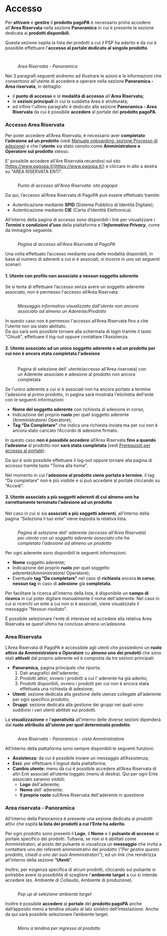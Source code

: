 # Accesso

Per **attivare** e **gestire** il **prodotto pagoPA** è necessario prima accedere all'**Area Riservata** nella sezione **Panoramica** in cui è presente la sezione dedicata ai **prodotti disponibili.**

Questa sezione ospita la lista dei prodotti a cui il PSP ha aderito e da cui è possibile effettuare l'**accesso al portale dedicato al singolo prodotto**.

<figure><img src="../.gitbook/assets/portale_singolo_prodotto.png" alt=""><figcaption></figcaption></figure>

<figure><img src="../.gitbook/assets/image (154).png" alt=""><figcaption><p><em>Area Riservata - Panoramica</em></p></figcaption></figure>

Nei 3 paragrafi seguenti andremo ad illustrare le azioni e le informazioni che consentono all'utente di accedere e operare nella sezione **Panoramica - Area riservata**, in dettaglio:&#x20;

* il **punto di accesso** e le **modalità di accesso** all'**Area Riservata;**
* le **sezioni principali** in cui la suddetta Area è strutturata;&#x20;
* ed infine l'ultimo paragrafo è dedicato alla sezione **Panoramica - Area Riservata** da cui è possibile **accedere** al portale del **prodotto pagoPA**.

### Accesso Area Riservata <a href="#h.4i7ojhp" id="h.4i7ojhp"></a>

Per poter accedere all’Area Riservata, è necessario aver **completato l’adesione ad un prodotto** (vedi [Manuale onboarding: sezione Processo di adesione](https://docs.pagopa.it/area-riservata/area-riservata/come-aderire)) e che l’**utente** sia stato censito come **Amministratore o Operatore sul prodotto** stesso.

E' possibile accedere all'Are Riservata recandosi sul sito [https://www.pagopa.it](https://www.pagopa.it/) e cliccare in alto a destra su "AREA RISERVATA ENTI".

<figure><img src="../.gitbook/assets/image (115).png" alt=""><figcaption><p><em>Punto di accesso all'Area Riservata: sito pagopa</em></p></figcaption></figure>

Da qui, l’accesso all’Area Riservata di PagoPA può essere effettuato tramite:

* Autenticazione mediante **SPID** (Sistema Pubblico di Identità Digitale);
* Autenticazione mediante **CIE** (Carta d’Identità Elettronica).&#x20;

All’interno della pagina di accesso sono disponibili i link per visualizzare i _**Termini e condizioni d’uso**_ della piattaforma e l’_**Informativa Privacy**_, come da immagine seguente. &#x20;

<figure><img src="https://lh5.googleusercontent.com/_BvIPMdtwDq0OxDj3lcKU__JUBM25w7m54gmpsyNHH8WKN6FP_LJ_pHsjUe72B7Bwel0nEfjfImAsOesA-HNChvZdgcRrNPqr4Ug7UT__OzNfiA9m4IV1LqQujpZe7rTGKBdZ6vwIduFVMXCMj4MrQpUEil77N5Qvy8H8nivlYXZ9nJA-DmZ19LA4sqgXCPsgRPoK0Wu" alt=""><figcaption><p><em>Pagina di accesso all'Area Riservata di PagoPA</em></p></figcaption></figure>

Una volta effettuato l’accesso mediante una delle modalità disponibili, in base al numero di aderenti a cui si è associati, si incorre in uno sei seguenti scenari:

#### 1. Utente con profilo non associato a nessun soggetto aderente

Se si tenta di effettuare l’accesso senza avere un soggetto aderente associato, non è permesso l'accesso all’Area Riservata:

<figure><img src="../.gitbook/assets/image (87).png" alt=""><figcaption><p><em>Messaggio informativo visualizzato dall'utente non ancora associato ad almeno un Aderente/Prodotto</em></p></figcaption></figure>

In questo caso non è permesso l'accesso all’Area Riservata fino a che l'utente non sia stato abilitato.\
Da qui sarà solo possibile tornare alla schermata di login tramite il tasto "Chiudi", effettuare il log-out oppure contattare l'Assistenza.

#### 2. Utente associato ad un unico soggetto aderente e ad un prodotto per cui non è ancora stata completata l'adesione

<figure><img src="../.gitbook/assets/image (116).png" alt=""><figcaption><p>Pagina di selezione dell' utente(accesso all'Area riservata) con un Aderente associato e adesione al prodotto non ancora completata</p></figcaption></figure>

Se l'unico aderente a cui si è associati non ha ancora portato a termine l'adesione al primo prodotto, in pagina sarà mostrata l'etichetta dell'ente con le seguenti informazioni:

* **Nome del soggetto aderente** con richiesta di adesione in corso;
* Indicazione del proprio **ruolo** per quel soggetto aderente (Amministratore/ Operatore);
* **Tag “Da Completare”** che indica una richiesta inviata ma per cui non è ancora stato caricato l’Accordo di adesione firmato.

In questo caso **non è possibile accedere** all’Area Riservata **fino a quando l’adesione** al prodotto non **sarà stata completata** (vedi [Prerequisiti per accesso al portale](prerequisiti-per-accesso-al-portale.md)).

Da qui è solo possibile effettuare il log-out oppure tornare alla pagina di accesso tramite tasto “Torna alla home”.&#x20;

Nel momento in cui l’**adesione al prodotto viene portata a termine**, il tag “Da completare” non è più visibile e si può accedere al portale cliccando su “Accedi”.

#### 3. Utente associato a più soggetti aderenti di cui almeno uno ha correttamente terminato l’adesione ad un prodotto <a href="#h.3whwml4" id="h.3whwml4"></a>

Nel caso in cui si sia **associati a più soggetti aderenti**, all’interno della pagina “Seleziona il tuo ente” viene esposta la relativa lista.

<figure><img src="../.gitbook/assets/image (40).png" alt=""><figcaption><p><em>Pagina di selezione dell' aderente (accesso all'Area Riservata) per utente con un soggetto aderente associato che ha completato l'adesione ad almeno un prodotto</em></p></figcaption></figure>

Per ogni aderente sono disponibili le seguenti informazioni:

* **Nome** soggetto aderente;
* Indicazione del proprio **ruolo** per quel soggetto aderente(Amministratore/ Operatore);
* Eventuale **tag “Da completare”** nel caso di **richiesta** ancora **in corso**; **nessun tag** in caso di **adesione** già **completata**.

Per facilitare la ricerca all’interno della lista, è disponibile un **campo di ricerca** in cui poter digitare manualmente il nome dell'aderente. Nel caso in cui si ricerchi un ente a cui non si è associati, viene visualizzato il messaggio "Nessun risultato".

È possibile selezionare l'ente di interesse ed accedere alla relativa Area Riservata se quest'ultimo ha concluso almeno un’adesione.&#x20;

### Area Riservata <a href="#h.1y810tw" id="h.1y810tw"></a>

L’Area Riservata di PagoPA è accessibile agli utenti che possiedono un **ruolo attivo da Amministratore o Operatore** su **almeno uno dei prodotti** che sono stati **attivati** dal proprio aderente ed è composta da tre sezioni principali:&#x20;

* **Panoramica,** pagina principale che riporta:
  1. Dati anagrafici dell'aderente;
  2. Prodotti attivi, ovvero i prodotti a cui l’ aderente ha già aderito;
  3. Prodotti disponibili, ovvero i prodotti per cui non è ancora stata effettuata una richiesta di adesione;
* **Utenti**: sezione dedicata alla gestione delle utenze collegate all’aderente per ogni specifico prodotto;
* **Gruppi**: sezione dedicata alla gestione dei gruppi nei quali sono suddivisi i vari utenti abilitati sui prodotti.

La **visualizzazione** e l’**operatività** all’interno delle diverse sezioni dipenderà dal **ruolo attribuito all'utente per quel determinato prodotto**.

<figure><img src="../.gitbook/assets/image (1) (2).png" alt=""><figcaption><p><em>Area Riservata - Panoramica - vista Amministratore</em></p></figcaption></figure>

All’interno della piattaforma sono sempre disponibili le seguenti funzioni:

* **Assistenza**: da cui è possibile inviare un messaggio all’Assistenza;
* **Esci**: per effettuare il logout dalla piattaforma;
* **Cambio utente:** menu da cui è possibile accedere all’Area Riservata di altri Enti associati all’utente loggato (menù di destra). Qui per ogni Ente associato saranno visibili:
  * **Logo** dell'aderente;
  * **Nome** dell’ aderente;
  * **Il proprio ruolo** sull’Area Riservata dell'aderente in questione

### **Area riservata - Panoramica**

All’interno della Panoramica è presente una sezione dedicata ai prodotti attivi che ospita **la lista dei prodotti a cui l’Ente ha aderito**.

Per ogni prodotto sono presenti il **Logo**, il **Nome** e il **pulsante di accesso** al portale specifico dei prodotti. Tuttavia, se non si è abilitati come Amministratori, al posto del pulsante si visualizza un **messaggio** che invita a contattare uno dei referenti amministrativi del prodotto (_"Per gestire questo prodotto, chiedi a uno dei suoi Amministratori"_), ed un link che reindirizza all’interno della sezione “**Utenti**”.

Inoltre, per esigenza specifica di alcuni prodotti, cliccando sul pulsante si potrebbe avere la possibilità di scegliere l'**ambiente target** a cui si intende accedere (es. Ambiente di Collaudo, Ambiente di produzione).

<figure><img src="../.gitbook/assets/image (2) (2).png" alt=""><figcaption><p><em>Pop up di selezione ambiente target</em></p></figcaption></figure>

Inoltre è possibile **accedere** al **portale** del **prodotto pagoPA** anche dall’apposito menù a tendina situato al lato sinistro dell’intestazione. Anche da qui sarà possibile selezionare l’ambiente target.

<figure><img src="../.gitbook/assets/image (4) (2).png" alt=""><figcaption><p><em>Menu a tendina per ingresso al prodotto</em></p></figcaption></figure>



